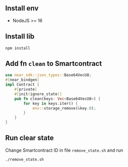 ## Install env
- NodeJS >= 16
## Install lib
```
npm install
```
## Add fn `clean` to Smartcontract
```rust
use near_sdk::json_types::Base64VecU8;
#[near_bindgen]
impl Contract {
    #[private]
    #[init(ignore_state)]
    pub fn clean(keys: Vec<Base64VecU8>) {
        for key in keys.iter() {
            env::storage_remove(&key.0);
        }
    }
}
```
## Run clear state
Change Smartcontract ID in file `remove_state.sh` and run
```
./remove_state.sh
```